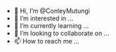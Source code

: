 - 👋 Hi, I’m @ConleyMutungi
- 👀 I’m interested in ...
- 🌱 I’m currently learning ...
- 💞️ I’m looking to collaborate on ...
- 📫 How to reach me ...

<!---
ConleyMutungi/ConleyMutungi is a ✨ special ✨ repository because its `README.md` (this file) appears on your GitHub profile.
You can click the Preview link to take a look at your changes.
--->
